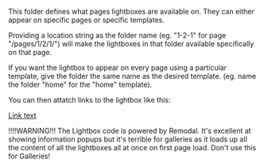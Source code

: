 This folder defines what pages lightboxes are available on. They can either appear on specific pages or specific templates.

Providing a location string as the folder name (eg. "1-2-1" for page "/pages/1/2/1/") will make the lightboxes in that folder available specifically on that page.

If you want the lightbox to appear on every page using a particular template, give the folder the same name as the desired template. (eg. name the folder "home" for the "home" template).

You can then attatch links to the lightbox like this:

<a href="#lightbox__fileName">Link text</a>


!!!!WARNING!!!
The Lightbox code is powered by Remodal. It's excellent at showing information popups but it's terrible for galleries as it loads up all the content of all the lightboxes all at once on first page load. Don't use this for Galleries!